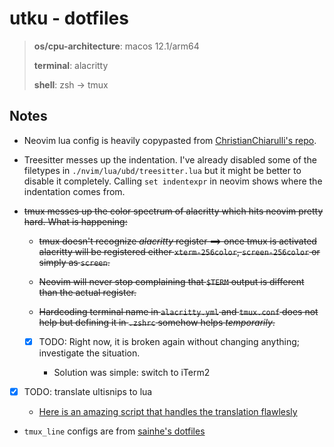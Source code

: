 # utku - dotfiles

> **os/cpu-architecture**: macos 12.1/arm64
> 
> **terminal**: alacritty
> 
> **shell**: zsh -> tmux

## Notes

* Neovim lua config is heavily copypasted from [ChristianChiarulli's repo](https://github.com/LunarVim/Neovim-from-scratch).

* Treesitter messes up the indentation. I've already disabled some of the
  filetypes in `./nvim/lua/ubd/treesitter.lua` but it might be better to disable
  it completely. Calling `set indentexpr` in neovim shows where the indentation
  comes from.

* ~~tmux messes up the color spectrum of alacritty which hits neovim pretty hard.
  What is happening:~~

  * ~~tmux doesn't recognize *alacritty* register ==> once tmux is activated
    alacritty will be registered either `xterm-256color`, `screen-256color` or
    simply as `screen`.~~
  
  * ~~Neovim will never stop complaining that `$TERM` output is different than the
    actual register.~~

  * ~~Hardcoding terminal name in `alacritty.yml` and `tmux.conf` does not help
    but defining it in `.zshrc` somehow helps *temporarily*.~~

  * [x] TODO: Right now, it is broken again without changing anything; investigate
    the situation.

    * Solution was simple: switch to iTerm2

* [x] TODO: translate ultisnips to lua

  * [Here is an amazing script that handles the translation flawlesly](https://github.com/L3MON4D3/LuaSnip/issues/201#issuecomment-950132369)

* `tmux_line` configs are from [sainhe's dotfiles](https://github.com/sainnhe/dotfiles)
